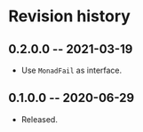 # Revision history

## 0.2.0.0 -- 2021-03-19

- Use `MonadFail` as interface.

## 0.1.0.0 -- 2020-06-29

- Released.
